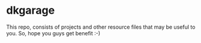 # dkgarage
This repo, consists of projects and other resource files that may be useful to you. So, hope you guys get benefit :-)
